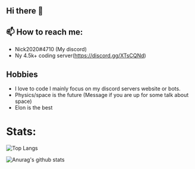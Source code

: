 ## Hi there 👋

## 📫 How to reach me: 
  * Nick2020#4710 (My discord)
  * Ny 4.5k+ coding server(https://discord.gg/XTsCQNd) 
 
## Hobbies 
 * I love to code I mainly focus on my discord servers website or bots.
 * Physics/space is the future (Message if you are up for some talk about space)
 * Elon is the best 

# Stats:
![Top Langs](https://github-readme-stats.vercel.app/api/top-langs/?username=Nick67644)

![Anurag's github stats](https://github-readme-stats.vercel.app/api?username=Nick67644)
